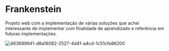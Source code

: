 # Frankenstein
Projeto web com a implementação de várias soluções que achei interessante de implementar com finalidade de aprendizado e referência em futuras implementações.

![463689941-d8a16082-2527-4d41-a4cd-1c51cfe86200](https://github.com/user-attachments/assets/429ab3d4-bdc5-4147-ab99-58274dcdc34e)

